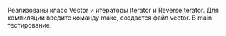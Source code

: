Реализованы класс Vector и итераторы Iterator и ReverseIterator.
Для компиляции введите команду make, создастся файл vector.
В main тестирование.
